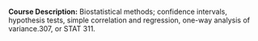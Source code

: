 **Course Description:** Biostatistical methods; confidence intervals, hypothesis tests, simple correlation and regression, one-way analysis of variance.307, or STAT 311.
